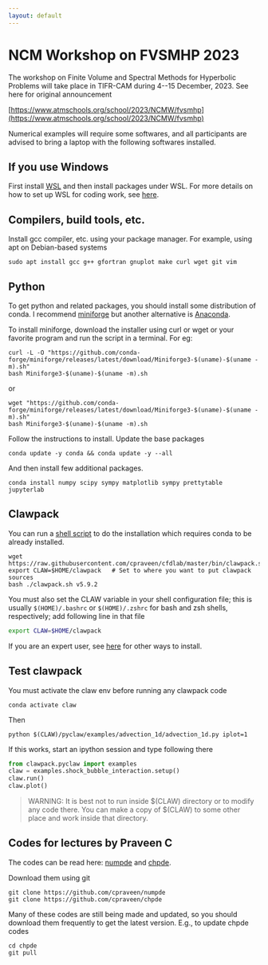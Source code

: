 ```yaml
---
layout: default
---
```


# NCM Workshop on FVSMHP 2023

The workshop on Finite Volume and Spectral Methods for Hyperbolic Problems will take place in TIFR-CAM during 4--15 December, 2023. See here for original announcement

[https://www.atmschools.org/school/2023/NCMW/fvsmhp](https://www.atmschools.org/school/2023/NCMW/fvsmhp)  

Numerical examples will require some softwares, and all participants are advised to bring a laptop with the following softwares installed.

## If you use Windows

First install [WSL](https://learn.microsoft.com/en-us/windows/wsl/install) and then install packages under WSL. For more details on how to set up WSL for coding work, see [here](https://learn.microsoft.com/en-us/windows/wsl/setup/environment).

## Compilers, build tools, etc.

Install gcc compiler, etc. using your package manager. For example, using apt on Debian-based systems

```shell
sudo apt install gcc g++ gfortran gnuplot make curl wget git vim
```

## Python

To get python and related packages, you should install some distribution of conda. I recommend [miniforge](https://conda-forge.org/miniforge/) but another alternative is [Anaconda](https://www.anaconda.com/download).

To install miniforge, download the installer using curl or wget or your favorite program and run the script in a terminal. For eg:

```shell
curl -L -O "https://github.com/conda-forge/miniforge/releases/latest/download/Miniforge3-$(uname)-$(uname -m).sh"
bash Miniforge3-$(uname)-$(uname -m).sh
```

or

```shell
wget "https://github.com/conda-forge/miniforge/releases/latest/download/Miniforge3-$(uname)-$(uname -m).sh"
bash Miniforge3-$(uname)-$(uname -m).sh
```

Follow the instructions to install. Update the base packages

```
conda update -y conda && conda update -y --all
```

And then install few additional packages.

```shell
conda install numpy scipy sympy matplotlib sympy prettytable jupyterlab
```

## Clawpack

You can run a [shell script](https://github.com/cpraveen/cfdlab/blob/master/bin/clawpack.sh) to do the installation which requires conda to be already installed.

```shell
wget https://raw.githubusercontent.com/cpraveen/cfdlab/master/bin/clawpack.sh
export CLAW=$HOME/clawpack   # Set to where you want to put clawpack sources
bash ./clawpack.sh v5.9.2
```

You must also set the CLAW variable in your shell configuration file; this is usually `$(HOME)/.bashrc` or `$(HOME)/.zshrc` for bash and zsh shells, respectively; add following line in that file

```bash
export CLAW=$HOME/clawpack
```

If you are an expert user, see [here](comp/clawpack.html) for other ways to install.

## Test clawpack

You must activate the claw env before running any clawpack code

```shell
conda activate claw
```

Then

```shell
python $(CLAW)/pyclaw/examples/advection_1d/advection_1d.py iplot=1
```

If this works, start an ipython session and type following there

```python
from clawpack.pyclaw import examples
claw = examples.shock_bubble_interaction.setup()
claw.run()
claw.plot()
```

> WARNING: It is best not to run inside $(CLAW) directory or to modify any code there. You can make a copy of $(CLAW) to some other place and work inside that directory.

## Codes for lectures by Praveen C

The codes can be read here: [numpde](https://github.com/cpraveen/numpde) and [chpde](https://github.com/cpraveen/chpde).

Download them using git

```shell
git clone https://github.com/cpraveen/numpde
git clone https://github.com/cpraveen/chpde
```

Many of these codes are still being made and updated, so you should download them frequently to get the latest version. E.g., to update chpde codes

```shell
cd chpde
git pull
```
